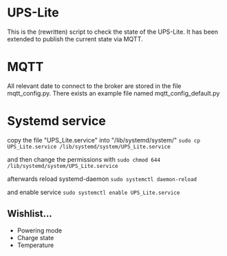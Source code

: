# UPS-Lite

This is the (rewritten) script to check the state of the UPS-Lite. It has been extended to publish the current state via MQTT.

# MQTT
All relevant date to connect to the broker are stored in the file mqtt_config.py. There exists an example file named mqtt_config_default.py

# Systemd service
copy the file "UPS_Lite.service" into "/lib/systemd/system/"
`sudo cp UPS_Lite.service /lib/systemd/system/UPS_Lite.service`

and then change the permissions with
`sudo chmod 644 /lib/systemd/system/UPS_Lite.service`

afterwards reload systemd-daemon
`sudo systemctl daemon-reload`

and enable service
`sudo systemctl enable UPS_Lite.service`

## Wishlist... 
- Powering mode
- Charge state
- Temperature